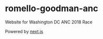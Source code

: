 # romello-goodman-anc

Website for Washington DC ANC 2018 Race

Powered by [next.js](https://nextjs.org/)
